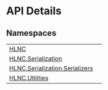 # API Details




## Namespaces
<table>
<tr>
<td><a href="N_HLNC">HLNC</a></td>
<td /></tr>
<tr>
<td><a href="N_HLNC_Serialization">HLNC.Serialization</a></td>
<td /></tr>
<tr>
<td><a href="N_HLNC_Serialization_Serializers">HLNC.Serialization.Serializers</a></td>
<td /></tr>
<tr>
<td><a href="N_HLNC_Utilities">HLNC.Utilities</a></td>
<td /></tr>
</table>